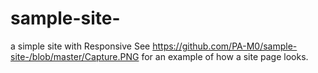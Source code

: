 # sample-site-
a simple site with Responsive 
See https://github.com/PA-M0/sample-site-/blob/master/Capture.PNG for an example of how a site page looks.
